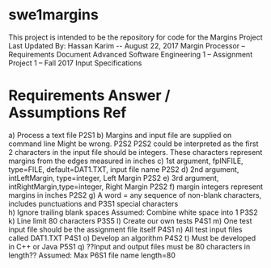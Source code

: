 # swe1margins
This project is intended to be the repository for code for the Margins Project
Last Updated By: Hassan Karim -- August 22, 2017
Margin Processor – Requirements Document
Advanced Software Engineering 1 – Assignment Project 1 – Fall 2017
Input Specifications
#	Requirements	Answer / Assumptions	Ref
a)	Process a text file															P2S1
b)	Margins and input file are supplied on command line	Might be wrong. 	 	P2S2
    P2S2 could be interpreted as the first 2 characters in the input file 
	should be integers. These characters represent margins from the edges 
	measured in inches
c)	1st argument, fpINFILE, type=FILE, default=DAT1.TXT, input file name 	P2S2
d)	2nd argument, intLeftMargin, type=integer, Left Margin 					P2S2
e)	3rd argument, intRightMargin,type=integer, Right Margin 					P2S2
f)	margin integers represent margins in inches									P2S2
g)	A word = any sequence of non-blank characters, includes punctuations and 	P3S1
	special characters	
h)	Ignore trailing blank spaces	Assumed: Combine white space into 1			P3S2
k)	Line limit	80 characters													P3S5
l)	Create our own tests														P4S1
m)	One test input file should be the assignment file itself					P4S1
n)	All test input files called DAT1.TXT										P4S1
o)	Develop an algorithm														P4S2
t)	Must be developed in C++ or Java											P5S1
q)	??Input and output files must be 80 characters in length??	Assumed: Max 	P6S1
	file name length=80
